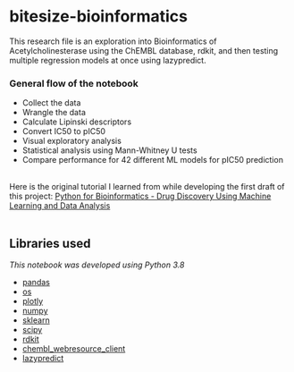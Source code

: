 # bitesize-bioinformatics

This research file is an exploration into Bioinformatics of Acetylcholinesterase using the ChEMBL database, rdkit, and then testing multiple regression models at once using lazypredict.<br>

### General flow of the notebook

 <ul>
<li>Collect the data</li>
<li>Wrangle the data</li>
<li>Calculate Lipinski descriptors</li>
<li>Convert IC50 to pIC50</li>
<li>Visual exploratory analysis</li>
<li>Statistical analysis using Mann-Whitney U tests</li>
<li>Compare performance for 42 different ML models for pIC50 prediction</li>
 </ul>
 <br>
 Here is the original tutorial I learned from while developing the first draft of this project: <a href="https://www.youtube.com/watch?v=jBlTQjcKuaY">Python for Bioinformatics - Drug Discovery Using Machine Learning and Data Analysis</a><br><br>

## Libraries used

<i>This notebook was developed using Python 3.8</i>

<ul>
<li><a href="https://pandas.pydata.org/">pandas</a></li>
<li><a href="https://docs.python.org/3/library/os.html">os</a></li>
<li><a href="https://plotly.com/python/">plotly</a></li>
<li><a href="https://numpy.org/">numpy</a></li>
<li><a href="https://scikit-learn.org/stable/">sklearn</a></li>
<li><a href="https://www.scipy.org/">scipy</a></li>
<li><a href="http://www.rdkit.org/docs/">rdkit</a></li>
<li><a href="https://github.com/chembl/chembl_webresource_client">chembl_webresource_client</a></li>
<li><a href="https://pypi.org/project/lazypredict/">lazypredict</a></li>
</ul>
